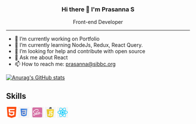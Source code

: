 <!-- ### Hi there 👋 I'm Prasanna -->
<h3 align="center">Hi there 👋 I'm Prasanna S</h3>
<p align="center">Front-end Developer</p>
<hr />

- 🔭 I’m currently working on Portfolio
- 🌱 I’m currently learning NodeJs, Redux, React Query.
- 🤔 I’m looking for help and contribute with open source
- 💬 Ask me about React
- 📫 How to reach me: prasanna@sibbc.org

[![Anurag's GitHub stats](https://github-readme-stats.vercel.app/api?username=Imprasna&show_icons=true&count_private=true&theme=transparent)](https://github.com/anuraghazra/github-readme-stats)

## Skills
<img src="https://github.com/Imprasna/Imprasna/blob/main/html.png" alt="HTML5" title="HTML5" style="height: 30px" />
<img src="https://github.com/Imprasna/Imprasna/blob/main/css.png" alt="CSS3" title="CSS3" style="height: 30px" />
<img src="https://github.com/Imprasna/Imprasna/blob/main/scss.png" alt="Scss" title="Scss" style="height: 30px" />
<img src="https://github.com/Imprasna/Imprasna/blob/main/JavaScript.png" alt="JavaScript" title="JavaScript" style="height: 30px" />
<img src="https://github.com/Imprasna/Imprasna/blob/main/Reactjs.png" alt="ReactJs" title="ReactJs" style="height: 30px" />
<!-- ![Alt text](https://github.com/Imprasna/Imprasna/blob/main/html.png "HTML5" "10") -->
 
<!--
**Imprasna/Imprasna** is a ✨ _special_ ✨ repository because its `README.md` (this file) appears on your GitHub profile.

Here are some ideas to get you started:


- 👯 I’m looking to collaborate on ...


- ⚡ Fun fact: ...
-->
